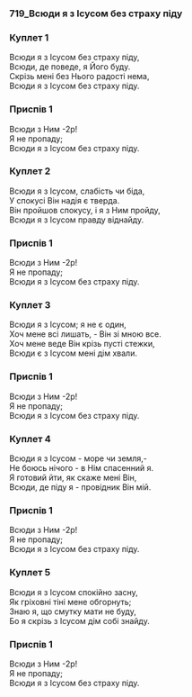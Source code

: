 ### 719_Всюди я з Ісусом без страху піду
### Куплет 1
Всюди я з Ісусом без страху піду, <br/>Всюди, де поведе, я Його буду. <br/>Скрізь мені без Нього радості нема, <br/>Всюди я з Ісусом без страху піду.
### Приспів 1
Всюди з Ним -2р!<br/>Я не пропаду; <br/>Всюди я з Ісусом без страху піду.
### Куплет 2
Всюди я з Ісусом, слабість чи біда, <br/>У спокусі Він надія є тверда. <br/>Він пройшов спокусу, і я з Ним пройду, <br/>Всюди я з Ісусом правду віднайду.
### Приспів 1
Всюди з Ним -2р!<br/>Я не пропаду; <br/>Всюди я з Ісусом без страху піду.
### Куплет 3
Всюди я з Ісусом; я не є один, <br/>Хоч мене всі лишать, - Він зі мною все. <br/>Хоч мене веде Він крізь пусті стежки, <br/>Всюди є з Ісусом мені дім хвали.
### Приспів 1
Всюди з Ним -2р!<br/>Я не пропаду; <br/>Всюди я з Ісусом без страху піду.
### Куплет 4
Всюди я з Ісусом - море чи земля,- <br/>Не боюсь нічого - в Нім спасенний я. <br/>Я готовий йти, як скаже мені Він, <br/>Всюди, де піду я - провідник Він мій.
### Приспів 1
Всюди з Ним -2р!<br/>Я не пропаду; <br/>Всюди я з Ісусом без страху піду.
### Куплет 5
Всюди я з Ісусом спокійно засну, <br/>Як гріховні тіні мене обгорнуть; <br/>Знаю я, що смутку мати не буду, <br/>Бо я скрізь з Ісусом дім собі знайду.
### Приспів 1
Всюди з Ним -2р!<br/>Я не пропаду; <br/>Всюди я з Ісусом без страху піду.
